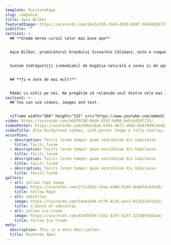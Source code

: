 ```yaml
---
template: PuritatePage
slug: compania
title: Aqua Bilbor
featuredImage: https://ucarecdn.com/5be1e530-c5d4-4020-bb9f-5bd68d26770f/
subtitle: ""
section1: >-
  ## **Urmăm mereu cursul celor mai bune ape**


  Aqua Bilbor, producătorul brandului Izvoarele Călimani, este o companie cu tradiție în valorificarea celor mai bune surse de apă minerală și de izvor din zona Munților Călimani, județul Harghita.


  Suntem îndrăgostiți iremediabil de bogăția naturală a zonei și de apele pure care o străbat, așteptând să fie scoase la lumină. Ne propunem să le aducem pe cele mai bune, din inima munților, direct în casa ta.


  ## **Ți-e sete de mai mult?**


  Rămâi cu ochii pe noi. Ne pregătim să relansăm unul dintre cele mai iubite branduri de apă minerală. În 2022, vei putea gusta din nou Aqua Bilbor, apa minerală extrasă dintr-un izvor cu totul special, printre puținele aflate la o înălțime atât de mare.
section2: >-
  ## You can use videos, images and text.


  <iframe width="560" height="315" src="https://www.youtube.com/embed/_m2CHvfVK5I" frameborder="0" allow="accelerometer; autoplay; clipboard-write; encrypted-media; gyroscope; picture-in-picture" allowfullscreen></iframe>
video: https://ucarecdn.com/e6979298-66d6-4245-b496-6e5a5d507135/
videoPoster: https://ucarecdn.com/69ba14a8-6481-4671-abb6-0e6f0d9c3e46/
videoTitle: Also background videos, with poster image & title overlay.
accordion:
  - description: Taciti lorem tempor quam vestibulum dis habitasse
    title: Taciti lorem
  - description: Taciti lorem tempor quam vestibulum dis habitasse
    title: Taciti lorem
  - description: Taciti lorem tempor quam vestibulum dis habitasse
    title: Taciti lorem
  - description: Taciti lorem tempor quam vestibulum dis habitasse
    title: Taciti lorem
gallery:
  - alt: yellow rope image
    image: https://ucarecdn.com/277cdf82-24aa-4d80-8169-bb46f4cd319d/
    title: Yellow Rope
  - alt: umbrellas
    image: https://ucarecdn.com/5da63204-4ff0-4235-aac3-852921d7c632/
    title: a bunch of umbrellas
  - alt: yellow ice cream
    image: https://ucarecdn.com/83485d70-1552-4c97-b237-22330fb56a1e/
    title: Yellow Ice Cream
meta:
  description: This is a meta description.
  title: Povestea Apei
---
```

